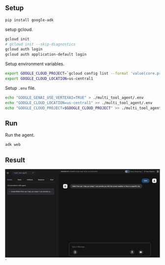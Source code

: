 
## Setup

```bash
pip install google-adk
```

setup gcloud.

```bash
gcloud init
# gcloud init --skip-diagnostics
gcloud auth login
gcloud auth application-default login
```

Setup environment variables.

```bash
export GOOGLE_CLOUD_PROJECT=`gcloud config list --format 'value(core.project)'`
export GOOGLE_CLOUD_LOCATION=us-central1
```

Setup `.env` file.

```bash
echo "GOOGLE_GENAI_USE_VERTEXAI=TRUE" > ./multi_tool_agent/.env
echo "GOOGLE_CLOUD_LOCATION=us-central1" >> ./multi_tool_agent/.env
echo "GOOGLE_CLOUD_PROJECT=$GOOGLE_CLOUD_PROJECT" >> ./multi_tool_agent/.env
```

## Run

Run the agent.

```bash
adk web
```

## Result

![image](sample.png)`